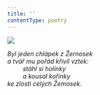 ```yaml
---
title: ''
contentType: poetry
---
```


<section>

![](../Images/065.jpg)

_Byl jeden chlápek z Žernosek  
a tvář mu pořád křivil vztek:  
         stáhl si holínky  
         a kousal kořínky  
ke zlosti celých Žemosek._

</section>
